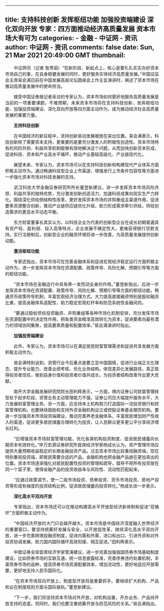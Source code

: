 
---
title: 支持科技创新 发挥枢纽功能 加强投资端建设 深化双向开放 专家：四方面推动经济高质量发展 资本市场大有可为
categories: 
    - 金融
    - 中证网 - 资讯
author: 中证网 - 资讯
comments: false
date: Sun, 21 Mar 2021 20:49:00 GMT
thumbnail: 
---

<div>   
<div class="Custom_UnionStyle">
<p align="justify" style="vertical-align: baseline; white-space: normal; text-align: justify; widows: 1; -webkit-text-stroke-width: 0px">　　<span>中证网讯（记者 昝秀丽）“在新阶段、新起点上，核心是要扎扎实实办好资本市场自己的事，在自身稳健发展的同时，更好服务实体经济高质量发展。”中国证监会主席易会满日前在中国发展高层论坛圆桌会上作主旨演讲时，阐述了资本市场在推动高质量发展中的使命担当。</span></p>
<p align="justify" style="vertical-align: baseline; white-space: normal; text-align: justify; widows: 1; -webkit-text-stroke-width: 0px">　　<span>接受中国证券报记者采访的专家认为，资本市场如何更好地服务高质量发展是当前的一项重要课题。不难预期，未来资本市场将在支持科技创新、发挥枢纽功能、加强投资端建设、深化双向开放等四方面主动作为，成为推动经济社会高质量发展的重要力量。</span></p>
<p align="justify" style="vertical-align: baseline; white-space: normal; text-align: justify; widows: 1; -webkit-text-stroke-width: 0px">　　<span><span><strong>支持科技创新</strong></span></span></p>
<p align="justify" style="vertical-align: baseline; white-space: normal; text-align: justify; widows: 1; -webkit-text-stroke-width: 0px">　　<span>在中国经济的新征程中，坚持创新驱动发展被放在突出位置。易会满表示，科技创新除了需要资本支持，更重要的是要充分激发人的积极性创造性。资本市场特有的风险共担、利益共享机制能够有效地解决这个问题，从而加快创新资本形成，促进科技、资本和产业高水平循环，推动产业基础高级化、产业链现代化。</span></p>
<p align="justify" style="vertical-align: baseline; white-space: normal; text-align: justify; widows: 1; -webkit-text-stroke-width: 0px">　　<span>展望未来，专家认为，资本市场可以在支持科技创新和构建现代产业体系方面积极主动作为。通过畅通科技型企业上市渠道、增强发行上市条件包容性等方面进一步强化资本市场对科技发展的支持。</span></p>
<p align="justify" style="vertical-align: baseline; white-space: normal; text-align: justify; widows: 1; -webkit-text-stroke-width: 0px">　　<span>武汉科技大学金融证券研究所所长董登新建议，进一步发挥资本市场风险共担、利益共享的独特优势，充分激发创新创造活力，加速科技成果向现实生产力转化。围绕深化供给侧结构性改革，更好发挥资本市场的并购重组主渠道作用，促进要素资源整合创新，推动产业链供应链优化升级，助力形成需求牵引供给，供给创造需求的更高水平动态平衡。</span></p>
<p align="justify" style="vertical-align: baseline; white-space: normal; text-align: justify; widows: 1; -webkit-text-stroke-width: 0px">　　<span>东方财富董事长其实认为，以科技企业为代表的创新型企业在成长初期普遍具有资产轻、盈利弱、投入高等特点，企业发展不确定性大，更难获得银行贷款支持。实行注册制后，创新型企业的融资环境将进一步改善，为高质量发展提供创新动能。</span></p>
<p align="justify" style="vertical-align: baseline; white-space: normal; text-align: justify; widows: 1; -webkit-text-stroke-width: 0px">　　<span><span><strong>激活枢纽功能</strong></span></span></p>
<p align="justify" style="vertical-align: baseline; white-space: normal; text-align: justify; widows: 1; -webkit-text-stroke-width: 0px">　　<span>专家还指出，资本市场可在完善金融体系和促进宏观经济稳定运行方面积极主动作为，进一步发挥资本市场在资源配置、政策传导、风险化解、预期引导等方面的枢纽功能。</span></p>
<p align="justify" style="vertical-align: baseline; white-space: normal; text-align: justify; widows: 1; -webkit-text-stroke-width: 0px">　　<span>“资本市场在金融运行中具有牵一发而动全身的作用。”董登新指出，应进一步发挥资本市场在资源配置、政策传导、风险化解、预期引导等方面的枢纽功能，畅通货币政策传导机制，丰富宏观经济治理方式。大力提高直接融资特别是股权融资比重，提高金融体系适配性，助力稳定宏观杠杆率和防范系统性金融风险。</span></p>
<p align="justify" style="vertical-align: baseline; white-space: normal; text-align: justify; widows: 1; -webkit-text-stroke-width: 0px">　　<span>“要通过股权债权投资融资、并购重组等各种市场化机制安排，充分发挥市场在资源配置中的决定性作用，把各类资金精准高效转化为资本，促进要素向最有潜力的领域协同集聚，提高要素质量和配置效率。”易会满演讲时指出。</span></p>
<p align="justify" style="vertical-align: baseline; white-space: normal; text-align: justify; widows: 1; -webkit-text-stroke-width: 0px">　　<span><span><strong>加强投资端建设</strong></span></span></p>
<p align="justify" style="vertical-align: baseline; white-space: normal; text-align: justify; widows: 1; -webkit-text-stroke-width: 0px">　　<span>此外，专家认为，资本市场可以在满足居民财富管理需求和促进共享发展方面积极主动作为。</span></p>
<p align="justify" style="vertical-align: baseline; white-space: normal; text-align: justify; widows: 1; -webkit-text-stroke-width: 0px">　　<span>易会满特别谈到，资管行业今后重点是要立足中国国情，促进行业端正文化理念、提升专业能力、改善业绩考核、优化业务结构，体现差异化发展路径，真正取得投资者信任，做到自身价值和投资者价值共成长，为投资者结构改善作出更大贡献。</span></p>
<p align="justify" style="vertical-align: baseline; white-space: normal; text-align: justify; widows: 1; -webkit-text-stroke-width: 0px">　　<span>南开大学金融发展研究院院长田利辉表示，一方面，境内证券公司财富管理转型处于起步阶段，资管业务主动管理能力不强，证券公司应大幅提升服务水平，大力发展财富管理业务。另一方面，应支持本土机构努力打造国际一流投资银行和财富管理机构，也要继续鼓励和支持外资金融机构设立或控股证券基金期货机构。要进一步加强资本市场投资端建设，推动完善养老金融体系，丰富居民增加财产性收入的渠道，促进更多居民储蓄合理转化为投资，让人民群众更多更公平分享经济增长红利。</span></p>
<p align="justify" style="vertical-align: baseline; white-space: normal; text-align: justify; widows: 1; -webkit-text-stroke-width: 0px">　　<span>“应增强资本市场财富管理功能，优化各类机构投资制度，促进居民储蓄向长期资本有效转化。”申万宏源证券研究所首席经济学家杨成长认为，资产管理市场应提供大量预期收益稳定的长期金融投资产品。过去资本市场比较重视融资端，现在特别重视投资端，即居民需要合适的产品，金融机构也把金融产品放在更加突出的位置。资本市场逐渐强化对居民配置性投资的管理和疏导，倡导不把所有投资放在同一个篮子里，使得金融产品的投资收益率与风险性、流动性匹配起来。</span></p>
<p align="justify" style="vertical-align: baseline; white-space: normal; text-align: justify; widows: 1; -webkit-text-stroke-width: 0px">　　<span>“应通过政策调节，使一二级市场投资、债券投资、货币市场投资、房地产投资等形成有梯度的投资结构比例，促进居民储蓄向投资转化。”杨成长进一步表示。</span></p>
<p align="justify" style="vertical-align: baseline; white-space: normal; text-align: justify; widows: 1; -webkit-text-stroke-width: 0px">　　<span><span><strong>深化高水平双向开放</strong></span></span></p>
<p align="justify" style="vertical-align: baseline; white-space: normal; text-align: justify; widows: 1; -webkit-text-stroke-width: 0px">　　<span>专家指出，资本市场还可以在推动构建高水平开放型经济新体制和促进“双循环”方面积极主动作为。</span></p>
<p align="justify" style="vertical-align: baseline; white-space: normal; text-align: justify; widows: 1; -webkit-text-stroke-width: 0px">　　<span>“中国经济开放的大门只会越开越大。资本市场是中国经济深度融入世界经济的重要窗口，要坚持统筹好发展与安全，以开放促改革，继续深化高水平双向开放，进一步完善跨境投融资制度，促进内需和外需、进口和出口、引进外资和对外投资协调发展，助力国内国际循环高效衔接、相互促进。”田利辉表示。</span></p>
<p align="justify" style="vertical-align: baseline; white-space: normal; text-align: justify; widows: 1; -webkit-text-stroke-width: 0px">　　<span>中银证券全球首席经济学家管涛建议，进一步完善加强我国债券市场基础制度建设，比如债券市场的互联互通，统一信息披露标准，完善债券违约处置机制，丰富债券市场的品种，提高债券市场资源配置效率，增加流动性，更好地适应开放需要，更好地支持人民币国际化。</span></p>
<p align="justify" style="vertical-align: baseline; white-space: normal; text-align: justify; widows: 1; -webkit-text-stroke-width: 0px">　　<span>“在资本市场双向开放上，制度型开放将是重要抓手。要继续扩大机构、产品和业在制度规则方面与国际接轨。”董登新建议。</span></p>
<p align="justify" style="vertical-align: baseline; white-space: normal; text-align: justify; widows: 1; -webkit-text-stroke-width: 0px">　　<span>“下一步，我们将坚持资本市场对外开放，对机构设置，开办业务、产品持开放支持的态度。但同时，我们也要注重统筹开放与防范风险的关系。”易会满指出。</span></p>
</div>  
</div>
            